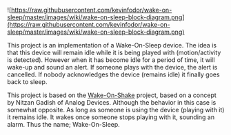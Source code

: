 ![https://raw.githubusercontent.com/kevinfodor/wake-on-sleep/master/images/wiki/wake-on-sleep-block-diagram.png](https://raw.githubusercontent.com/kevinfodor/wake-on-sleep/master/images/wiki/wake-on-sleep-block-diagram.png)

This project is an implementation of a Wake-On-Sleep device. The idea is that this device will remain idle while it is being played with (motion/activity is detected). However when it has become idle for a period of time, it will wake-up and sound an alert. If someone plays with the device, the alert is cancelled. If nobody acknowledges the device (remains idle) it finally goes back to sleep.

This project is based on the [Wake-On-Shake](https://www.sparkfun.com/products/11447) project, based on a concept by Nitzan Gadish of Analog Devices.
Although the behavior in this case is somewhat opposite. As long as someone is using the device (playing with it) it remains idle. It wakes once someone stops playing with it, sounding an alarm. Thus the name; Wake-On-Sleep.
